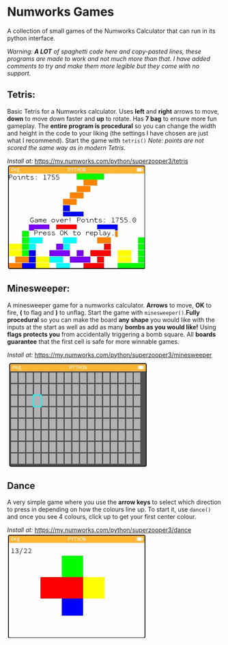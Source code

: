 # Numworks Games
 A collection of small games of the Numworks Calculator that can run in its python interface. 
 
 *Warning: **A LOT** of spaghetti code here and copy-pasted lines, these programs are made to work and not much more than that. I have added comments to try and make them more legible but they come with no support.*

## Tetris:
Basic Tetris for a Numworks calculator.  Uses **left** and **right** arrows to move, **down** to move down faster and **up** to rotate. Has **7 bag** to ensure more fun gameplay. The **entire program is procedural** so you can change the width and height in the code to your liking (the settings I have chosen are just what I recommend). Start the game with `tetris()` *Note: points are not scored the same way as in modern Tetris.* 

*Install at:* https://my.numworks.com/python/superzooper3/tetris
![Tetris example image](images/tetris.jpg)

## Minesweeper:
A minesweeper game for a numworks calculator. **Arrows** to move, **OK** to fire, **(** to flag and **)** to unflag. Start the game with `minesweeper()`.**Fully procedural** so you can make the board **any shape** you would like with the inputs at the start as well as add as many **bombs as you would like!** Using **flags protects you** from accidentally triggering a bomb square. All **boards guarantee** that the first cell is safe for more winnable games.

*Install at:* https://my.numworks.com/python/superzooper3/minesweeper
![minesweeper example image](images/minesweeper.jpg) 

## Dance
A very simple game where you use the **arrow keys** to select which direction to press in depending on how the colours line up. To start it, use `dance()` and once you see 4 colours, click up to get your first center colour. 

*Install at:* https://my.numworks.com/python/superzooper3/dance 
![Dance example image](images/dance.jpg)
